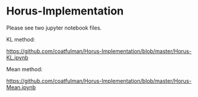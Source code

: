 # Horus-Implementation

Please see two jupyter notebook files.

KL method:

https://github.com/coatfulman/Horus-Implementation/blob/master/Horus-KL.ipynb

Mean method:

https://github.com/coatfulman/Horus-Implementation/blob/master/Horus-Mean.ipynb
